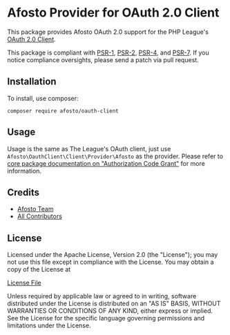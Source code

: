 # Afosto Provider for OAuth 2.0 Client

This package provides Afosto OAuth 2.0 support for the PHP League's [OAuth 2.0 Client](https://github.com/thephpleague/oauth2-client).

This package is compliant with [PSR-1][], [PSR-2][], [PSR-4][], and [PSR-7][]. If you notice compliance oversights,
please send a patch via pull request.

[PSR-1]: https://github.com/php-fig/fig-standards/blob/master/accepted/PSR-1-basic-coding-standard.md
[PSR-2]: https://github.com/php-fig/fig-standards/blob/master/accepted/PSR-2-coding-style-guide.md
[PSR-4]: https://github.com/php-fig/fig-standards/blob/master/accepted/PSR-4-autoloader.md
[PSR-7]: https://github.com/php-fig/fig-standards/blob/master/accepted/PSR-7-http-message.md

## Installation

To install, use composer:

```
composer require afosto/oauth-client
```

## Usage

Usage is the same as The League's OAuth client, just use `Afosto\OauthClient\Client\Provider\Afosto` as the provider. Please refer to [core package documentation on "Authorization Code Grant"](https://github.com/thephpleague/oauth2-client#usage) for more information.


## Credits

- [Afosto Team](https://afosto.com)
- [All Contributors](https://github.com/afosto/oauth-client/contributors)


## License

Licensed under the Apache License, Version 2.0 (the "License"); you may not use this file except in compliance with the License. You may obtain a copy of the License at

[License File](http://www.apache.org/licenses/LICENSE-2.0)

Unless required by applicable law or agreed to in writing, software distributed under the License is distributed on an "AS IS" BASIS, WITHOUT WARRANTIES OR CONDITIONS OF ANY KIND, either express or implied. See the License for the specific language governing permissions and limitations under the License.
